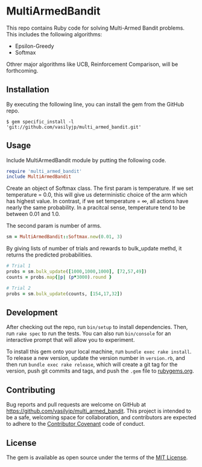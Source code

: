 # MultiArmedBandit

This repo contains Ruby code for solving Multi-Armed Bandit problems. This includes the following algorithms:

* Epsilon-Greedy
* Softmax

Othrer major algorithms like UCB, Reinforcement Comparison,  will be forthcoming.

## Installation

By executing the following line, you can install the gem from the GitHub repo.

    $ gem specific_install -l 'git://github.com/vasilyjp/multi_armed_bandit.git'


## Usage

Include MultiArmedBandit module by putting the following code.
```ruby
require 'multi_armed_bandit'
include MultiArmedBandit
```

Create an object of Softmax class. The first param is temperature. If we set temperature = 0.0, this will give us deterministic choice of the arm which has highest value. In contrast, if we set temperature = ∞, all actions have nearly the same probability. In a pracitcal sense, temperature tend to be between 0.01 and 1.0.

The second param is number of arms.
```ruby
sm = MultiArmedBandit::Softmax.new(0.01, 3)
```

By giving lists of number of trials and rewards to bulk_update methd, it returns the predicted probabilities.
```ruby
# Trial 1
probs = sm.bulk_update([1000,1000,1000], [72,57,49])
counts = probs.map{|p| (p*3000).round }

# Trial 2
probs = sm.bulk_update(counts, [154,17,32])
```

## Development

After checking out the repo, run `bin/setup` to install dependencies. Then, run `rake spec` to run the tests. You can also run `bin/console` for an interactive prompt that will allow you to experiment.

To install this gem onto your local machine, run `bundle exec rake install`. To release a new version, update the version number in `version.rb`, and then run `bundle exec rake release`, which will create a git tag for the version, push git commits and tags, and push the `.gem` file to [rubygems.org](https://rubygems.org).

## Contributing

Bug reports and pull requests are welcome on GitHub at https://github.com/vasilyjp/multi_armed_bandit. This project is intended to be a safe, welcoming space for collaboration, and contributors are expected to adhere to the [Contributor Covenant](contributor-covenant.org) code of conduct.


## License

The gem is available as open source under the terms of the [MIT License](http://opensource.org/licenses/MIT).

